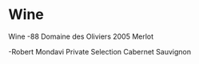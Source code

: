 # Wine

Wine
-88 Domaine des Oliviers 2005 Merlot

-Robert Mondavi Private Selection Cabernet Sauvignon

